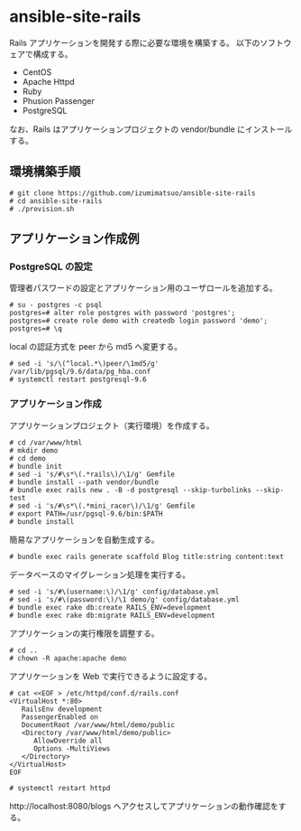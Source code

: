 # ansible-site-rails

Rails アプリケーションを開発する際に必要な環境を構築する。
以下のソフトウェアで構成する。

* CentOS
* Apache Httpd
* Ruby
* Phusion Passenger
* PostgreSQL

なお、Rails はアプリケーションプロジェクトの vendor/bundle にインストールする。

## 環境構築手順

```
# git clone https://github.com/izumimatsuo/ansible-site-rails
# cd ansible-site-rails
# ./provision.sh
```

## アプリケーション作成例

### PostgreSQL の設定

管理者パスワードの設定とアプリケーション用のユーザロールを追加する。

```
# su - postgres -c psql
postgres=# alter role postgres with password 'postgres';
postgres=# create role demo with createdb login password 'demo';
postgres=# \q
```

local の認証方式を peer から md5 へ変更する。

```
# sed -i 's/\(^local.*\)peer/\1md5/g' /var/lib/pgsql/9.6/data/pg_hba.conf
# systemctl restart postgresql-9.6
```

### アプリケーション作成

アプリケーションプロジェクト（実行環境）を作成する。

```
# cd /var/www/html
# mkdir demo
# cd demo
# bundle init
# sed -i 's/#\s*\(.*rails\)/\1/g' Gemfile
# bundle install --path vendor/bundle
# bundle exec rails new . -B -d postgresql --skip-turbolinks --skip-test
# sed -i 's/#\s*\(.*mini_racer\)/\1/g' Gemfile
# export PATH=/usr/pgsql-9.6/bin:$PATH
# bundle install
```

簡易なアプリケーションを自動生成する。

```
# bundle exec rails generate scaffold Blog title:string content:text
```

データベースのマイグレーション処理を実行する。

```
# sed -i 's/#\(username:\)/\1/g' config/database.yml
# sed -i 's/#\(password:\)/\1 demo/g' config/database.yml
# bundle exec rake db:create RAILS_ENV=development
# bundle exec rake db:migrate RAILS_ENV=development
```

アプリケーションの実行権限を調整する。

```
# cd ..
# chown -R apache:apache demo
```

アプリケーションを Web で実行できるように設定する。

```
# cat <<EOF > /etc/httpd/conf.d/rails.conf
<VirtualHost *:80>
   RailsEnv development
   PassengerEnabled on
   DocumentRoot /var/www/html/demo/public
   <Directory /var/www/html/demo/public>
      AllowOverride all
      Options -MultiViews
   </Directory>
</VirtualHost>
EOF

# systemctl restart httpd
```

http://localhost:8080/blogs へアクセスしてアプリケーションの動作確認をする。
